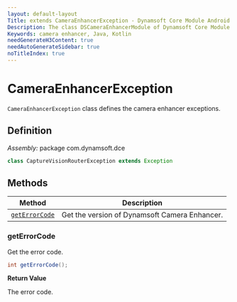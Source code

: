 ```yaml
---
layout: default-layout
Title: extends CameraEnhancerException - Dynamsoft Core Module Android Edition API Reference
Description: The class DSCameraEnhancerModule of Dynamsoft Core Module defines the camera enhancer exception.
Keywords: camera enhancer, Java, Kotlin
needGenerateH3Content: true
needAutoGenerateSidebar: true
noTitleIndex: true
---
```


# CameraEnhancerException

`CameraEnhancerException` class defines the camera enhancer exceptions.

## Definition

*Assembly:* package com.dynamsoft.dce

```java
class CaptureVisionRouterException extends Exception
```

## Methods

| Method | Description |
|------- |-------------|
| [`getErrorCode`](#geterrorcode) | Get the version of Dynamsoft Camera Enhancer. |

### getErrorCode

Get the error code.

```java
int getErrorCode();
```

**Return Value**

The error code.
